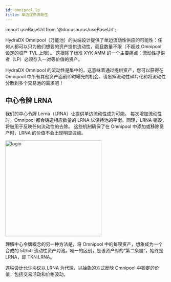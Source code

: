 ```yaml
---
id: omnipool_lp
title: 单边提供流动性
---
```


import useBaseUrl from '@docusaurus/useBaseUrl';

HydraDX Omnipool（万能池）的尖端设计提供了单边流动性供应的可能性：任何人都可以只为他们想要的资产提供流动性，而且数量不限（不超过 Omnipool 设定的资产 TVL 上限）。 这根除了标准 XYK AMM 的一个主要痛点：流动性提供者（LP）必须存入一对等价值的资产。 

HydraDX Omnipool 的流动性是集中的，这意味着通过提供资产，您可以获得在 Omnipool 中所有其他资产面前即时曝光的机会。请忘掉流动性碎片化和将流动性分散到多个交易池的需求吧！

## 中心令牌 LRNA

我们的中心令牌 Lerna（LRNA）让提供单边流动性成为可能。 每次增加流动性时，Omnipool 都会铸造相应数量的 LRNA 以保持池的平衡。同理，LRNA 销毁，将被用于反映任何流动性的去除。 这些机制确保了在 Omnipool 中添加或移除资产时，LRNA 的价值不会出现明显波动。

<div style={{textAlign: 'center'}}>
  <img alt="login" src={useBaseUrl('/omnipool/lrna.png')} width="300px" />
</div>


理解中心令牌概念的另一种方法是，将 Omnipool 中的每项资产，想象成为一个合成的 50/50 流动性资产对池。唯一的区别，是该资产对的“第二条腿”，始终是 LRNA，即 TKN:LRNA。

这种设计允许协议以 LRNA 为代理，以抽象的方式反映 Omnipool 中锁定的价值，包括交易活动和价格波动。


